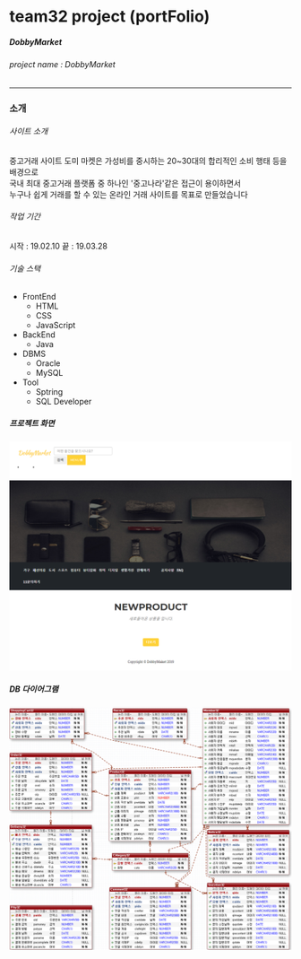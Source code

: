 # team32 project (portFolio)
##### DobbyMarket
###### project name : DobbyMarket
---
### 소개
###### 사이트 소개
중고거래 사이트 도미 마켓은 가성비를 중시하는 20~30대의 합리적인 소비 행태 등을 배경으로    
국내 최대 중고거래 플랫폼 중 하나인 '중고나라'같은 접근이 용이하면서    
누구나 쉽게 거래를 할 수 있는 온라인 거래 사이트를 목표로 만들었습니다
###### 작업 기간
시작 : 19.02.10
끝 : 19.03.28
###### 기술 스택
+ FrontEnd
  + HTML
  + CSS
  + JavaScript
+ BackEnd
  + Java
+ DBMS
  + Oracle
  + MySQL
+ Tool
  + Sptring
  + SQL Developer
##### 프로젝트 화면
![index 화면](DobbyMarket-nolist.PNG)
##### DB 다이어그램
![프로젝트D-다이어그램](프로젝트D-다이어그램.png)
